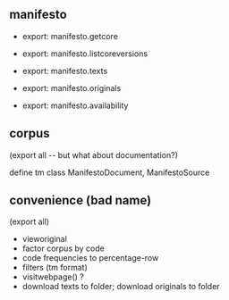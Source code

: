 

## manifesto

* export: manifesto.getcore
* export: manifesto.listcoreversions



* export: manifesto.texts
* export: manifesto.originals
* export: manifesto.availability


## corpus

(export all -- but what about documentation?)

define tm class ManifestoDocument, ManifestoSource

## convenience (bad name)

(export all)

* vieworiginal
* factor corpus by code
* code frequencies to percentage-row
* filters (tm format)
* visitwebpage() ?
* download texts to folder; download originals to folder